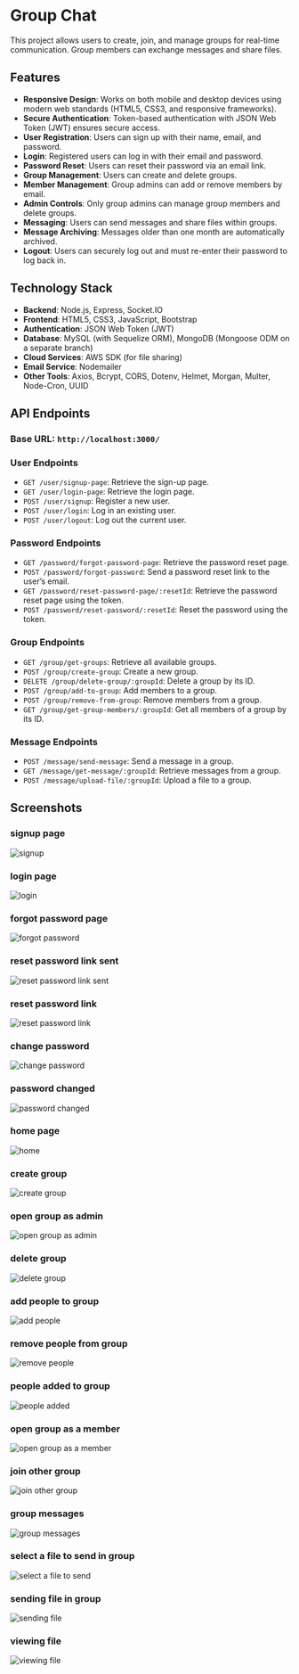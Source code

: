 # Group Chat

This project allows users to create, join, and manage groups for real-time communication. Group members can exchange messages and share files.

## Features

- **Responsive Design**: Works on both mobile and desktop devices using modern web standards (HTML5, CSS3, and responsive frameworks).
- **Secure Authentication**: Token-based authentication with JSON Web Token (JWT) ensures secure access.
- **User Registration**: Users can sign up with their name, email, and password.
- **Login**: Registered users can log in with their email and password.
- **Password Reset**: Users can reset their password via an email link.
- **Group Management**: Users can create and delete groups.
- **Member Management**: Group admins can add or remove members by email.
- **Admin Controls**: Only group admins can manage group members and delete groups.
- **Messaging**: Users can send messages and share files within groups.
- **Message Archiving**: Messages older than one month are automatically archived.
- **Logout**: Users can securely log out and must re-enter their password to log back in.

## Technology Stack

- **Backend**: Node.js, Express, Socket.IO
- **Frontend**: HTML5, CSS3, JavaScript, Bootstrap
- **Authentication**: JSON Web Token (JWT)
- **Database**: MySQL (with Sequelize ORM), MongoDB (Mongoose ODM on a separate branch)
- **Cloud Services**: AWS SDK (for file sharing)
- **Email Service**: Nodemailer
- **Other Tools**: Axios, Bcrypt, CORS, Dotenv, Helmet, Morgan, Multer, Node-Cron, UUID

## API Endpoints

### Base URL: `http://localhost:3000/`

### User Endpoints

- `GET /user/signup-page`: Retrieve the sign-up page.
- `GET /user/login-page`: Retrieve the login page.
- `POST /user/signup`: Register a new user.
- `POST /user/login`: Log in an existing user.
- `POST /user/logout`: Log out the current user.

### Password Endpoints

- `GET /password/forgot-password-page`: Retrieve the password reset page.
- `POST /password/forgot-password`: Send a password reset link to the user’s email.
- `GET /password/reset-password-page/:resetId`: Retrieve the password reset page using the token.
- `POST /password/reset-password/:resetId`: Reset the password using the token.

### Group Endpoints

- `GET /group/get-groups`: Retrieve all available groups.
- `POST /group/create-group`: Create a new group.
- `DELETE /group/delete-group/:groupId`: Delete a group by its ID.
- `POST /group/add-to-group`: Add members to a group.
- `POST /group/remove-from-group`: Remove members from a group.
- `GET /group/get-group-members/:groupId`: Get all members of a group by its ID.

### Message Endpoints

- `POST /message/send-message`: Send a message in a group.
- `GET /message/get-message/:groupId`: Retrieve messages from a group.
- `POST /message/upload-file/:groupId`: Upload a file to a group.

## Screenshots

### signup page
![signup](/screenshots/01-signup.png)

### login page
![login](/screenshots/02-login.png)

### forgot password page
![forgot password](/screenshots/03-forgotPassword.png)

### reset password link sent
![reset password link sent](/screenshots/04-resetPasswordLinkSend.png)

### reset password link
![reset password link](/screenshots/05-resetPasswordLink.png)

### change password
![change password](/screenshots/06-changePassword.png)

### password changed
![password changed](/screenshots/07-passwordChanged.png)

### home page
![home](/screenshots/08-home.png)

### create group
![create group](/screenshots/09-createGroup.png)

### open group as admin
![open group as admin](/screenshots/10-openGroupAsAdmin.png)

### delete group
![delete group](/screenshots/11-deleteGroup.png)

### add people to group
![add people](/screenshots/12-addPeople.png)

### remove people from group
![remove people](/screenshots/13-removePeople.png)

### people added to group
![people added](/screenshots/14-peopleAdded.png)

### open group as a member
![open group as a member](/screenshots/15-openGroupAsMember.png)

### join other group
![join other group](/screenshots/16-joinOtherGroup.png)

### group messages
![group messages](/screenshots/17-groupMessages.png)

### select a file to send in group
![select a file to send](/screenshots/18-selectFileToSend.png)

### sending file in group
![sending file](/screenshots/19-sendingFile.png)

### viewing file
![viewing file](/screenshots/20-viewingFile.png)